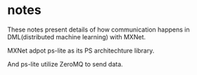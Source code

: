 # notes

These notes present details of how communication happens in DML(distributed machine learning) with MXNet.

MXNet adpot ps-lite as its PS architechture library. 

And ps-lite  utilize ZeroMQ to send data. 
